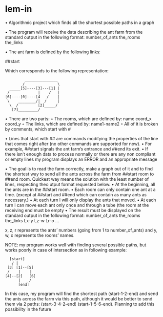 # lem-in

• Algorithmic project which finds all the shortest possible paths in a graph

• The program will receive the data describing the ant farm from the standard output in the following format:
number_of_ants
the_rooms
the_links


• The ant farm is defined by the following links:

##start


Which corresponds to the following representation:

             _______________
            /               \
      _____[5]----[3]---[1] |
     /             |    /   |
    [6]----[0]----[4   /    |
     \    ________/|  /     |
      \  /         [2]_____/
       [7]_________/

• There are two parts:
◦ The rooms, which are defined by: name coord_x coord_y ◦ The links, which are defined by: name1-name2
◦ All of it is broken by comments, which start with #

• Lines that start with ## are commands modifying the properties of the line that comes right after (no other commands are supported for now).
• For example, ##start signals the ant farm’s entrance and ##end its exit.
• If there isn’t enough data to process normally or there are any non compliant or empty lines my program displays an ERROR and an appropriate message

• The goal is to read the farm correctly, make a graph out of it and to find the shortest way to send all the ants across the farm from ##start room to ##end room.
Quickest way means the solution with the least number of lines, respecting theo utput format requested below.
• At the beginning, all the ants are in the ##start room.
• Each room can only contain one ant at a time. (except at ##start and ##end which can contain as many ants as necessary.)
• At each turn I will only display the ants that moved.
• At each turn I can move each ant only once and through a tube (the room at the receiving end must be empty
• The result must be displayed on the standard output in the following format:
  number_of_ants
  the_rooms
  the_links
  Lx-y Lz-w Lr-o ...
  
  x, z, r represents the ants’ numbers (going from 1 to number_of_ants) and y, w, o represents the rooms’ names.

NOTE: my program works well with finding several possible paths, but works poorly in case of intersection as in following example:
     
      [start]
       / |
     [3] [1]--[5]
     /    |    |
    [4]--[2]   [6]
          |    /
          [end]
In this case, my program will find the shortest path (start-1-2-end) and send the ants across the farm via this path, although it would be better to send them via 2 paths:
(start-3-4-2-end) (start-1-5-6-end).
Planning to add this possibility in the future
